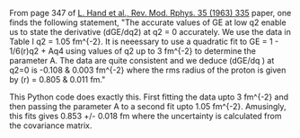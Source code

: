 From page 347 of <a href="https://journals.aps.org/rmp/abstract/10.1103/RevModPhys.35.335">L. Hand et al., Rev. Mod. Rphys. 35 (1963) 335</a> paper, one finds the following statement, "The accurate values of GE at low q2 enable us to
state the derivative (dGE/dq2) at q2 = 0 accurately.
We use the data in Table I q2 = 1.05 fm^{-2}. It is
neeessary to use a quadratic fit to GE = 1 - 1/6(r)q2 + Aq4 
using values of q2 up to 3 fm^{-2} to determine the
parameter A.   The data are quite consistent and we
deduce (dGE/dq ) at q2=0 is -0.108 & 0.003 fm^{-2}
where the rms radius of the proton is given by
(r) = 0.805 & 0.011 fm."

This Python code does exactly this.   First fitting the data
upto 3 fm^{-2} and then passing the parameter A to a second
fit upto 1.05 fm^{-2}.   Amusingly, this fits gives 0.853  +/-  0.018 fm
where the uncertainty is calculated from the covariance matrix.  
